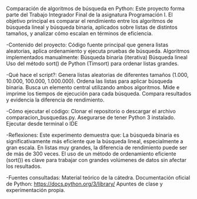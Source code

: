 Comparación de algoritmos de búsqueda en Python:
Este proyecto forma parte del Trabajo Integrador Final de la asignatura Programación I. El objetivo principal es comparar el rendimiento entre los algoritmos de búsqueda lineal y búsqueda binaria, aplicados sobre listas de distintos tamaños, y analizar cómo escalan en términos de eficiencia.

-Contenido del proyecto:
Código fuente principal que genera listas aleatorias, aplica ordenamiento y ejecuta pruebas de búsqueda.
Algoritmos implementados manualmente:
Búsqueda binaria (iterativa)
Búsqueda lineal
Uso del método sort() de Python (Timsort) para ordenar listas grandes.

-Qué hace el script?:
Genera listas aleatorias de diferentes tamaños (1.000, 10.000, 100.000, 1.000.000).
Ordena las listas para aplicar búsqueda binaria.
Busca un elemento central utilizando ambos algoritmos.
Mide e imprime los tiempos de ejecución para cada búsqueda.
Compara resultados y evidencia la diferencia de rendimiento.

-Cómo ejecutar el código:
Clonar el repositorio o descargar el archivo comparacion_busquedas.py.
Asegurarse de tener Python 3 instalado.
Ejecutar desde terminal o IDE

-Reflexiones:
Este experimento demuestra que:
La búsqueda binaria es significativamente más eficiente que la búsqueda lineal, especialmente a gran escala.
En listas muy grandes, la diferencia de rendimiento puede ser de más de 300 veces.
El uso de un método de ordenamiento eficiente (sort()) es clave para trabajar con grandes volúmenes de datos sin afectar los resultados.

-Fuentes consultadas:
Material teórico de la cátedra.
Documentación oficial de Python: https://docs.python.org/3/library/
Apuntes de clase y experimentación propia.

